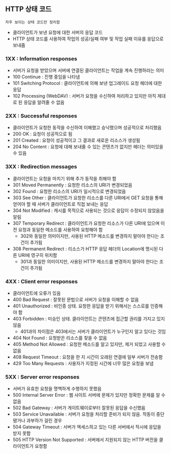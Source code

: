 ## HTTP 상태 코드

`자주 보이는 상태 코드만 정리함`

- 클라이언트가 보낸 요청에 대한 서버의 응답 코드
- HTTP 상태 코드를 사용하여 작업의 성공/실패 여부 및 작업 실패 이유를 응답으로 보내줌

### 1XX : Information responses

- 서버가 요청을 받았으며 서버에 연결된 클라이언트는 작업을 계속 진행하라는 의미
- 100 Continue : 진행 중임을 나타냄
- 101 Switching Protocol : 클라이언트에 의해 보낸 업그레이드 요청 헤더에 대한 응답
- 102 Processing (WebDAV) : 서버가 요청을 수신하여 처리하고 있지만 아직 제대로 된 응답을 알려줄 수 없음

### 2XX : Successful responses

- 클라이언트가 요청한 동작을 수신하여 이해했고 승낙했으며 성공적으로 처리했음
- 200 OK : 요청이 성공적으로 됨
- 201 Created : 요청이 성공적이고 그 결과로 새로운 리소스가 생성됨
- 204 No Content : 요청에 대해 보내줄 수 있는 콘텐츠가 없지만 헤더는 의미있을 수 있음

### 3XX : Redirection messages

- 클라이언트는 요청을 마치기 위해 추가 동작을 취해야 함
- 301 Moved Permanently : 요청한 리소스의 URI가 변경되었음
- 302 Found : 요청한 리소스의 URI가 일시적으로 변경되었음
- 303 See Other : 클라이언트가 요청한 리소스를 다른 URI에서 GET 요청을 통해 얻어야 할 때 서버가 클라이언트로 직접 보내는 응답
- 304 Not Modified : 캐시를 목적으로 사용되는 것으로 응답이 수정되지 않았음을 알림
- 307 Temporary Redirect : 클라이언트가 요청한 리소스가 다른 URI에 있으며 이전 요청과 동일한 메소드를 사용하여 요청해야 함
    - 302와 동일한 의미이지만, 사용된 HTTP 메소드를 변경하지 말아야 한다는 조건이 추가됨
- 308 Permanent Redirect : 리소스가 HTTP 응답 헤더의 Location에 명시된 다른 URI에 영구히 위치함
    - 301과 동일한 의미이지만, 사용된 HTTP 메소드를 변경하지 말아야 한다는 조건이 추가됨

### 4XX : Client error responses

- 클라이언트에 오류가 있음
- 400 Bad Request : 잘못된 문법으로 서버가 요청을 이해할 수 없음
- 401 Unauthorized : 비인증 상태. 요청한 응답을 받기 위해서는 스스로를 인증해야 함
- 403 Forbidden : 미승인 상태. 클라이언트는 콘텐츠에 접근할 권리를 가지고 있지 않음
    - 401과의 차이점은 403에서는 서버가 클라이언트가 누구인지 알고 있다는 것임
- 404 Not Found : 요청받은 리소스를 찾을 수 없음
- 405 Method Not Allowed : 요청한 메소드를 알고 있지만, 제거 되었고 사용할 수 없음
- 408 Request Timeout : 요청을 한 지 시간이 오래된 연결에 일부 서버가 전송함
- 429 Too Many Requests : 사용자가 지정된 시간에 너무 많은 요청을 보냄

### 5XX : Server error responses

- 서버가 유효한 요청을 명백하게 수행하지 못했음
- 500 Internal Server Error : 웹 사이트 서버에 문제가 있지만 정확한 문제를 알 수 없음
- 502 Bad Gateway : 서버가 게이트웨이로부터 잘못된 응답을 수신했음
- 503 Service Unavailable : 서버가 요청을 처리할 준비가 되지 않음. 작동이 중단됐거나 과부하가 걸린 경우
- 504 Gateway Timeout : 서버가 액세스하고 있는 다른 서버에서 적시에 응답을 받지 못함
- 505 HTTP Version Not Supported : 서버에서 지원되지 않는 HTTP 버전을 클라이언트가 요청함